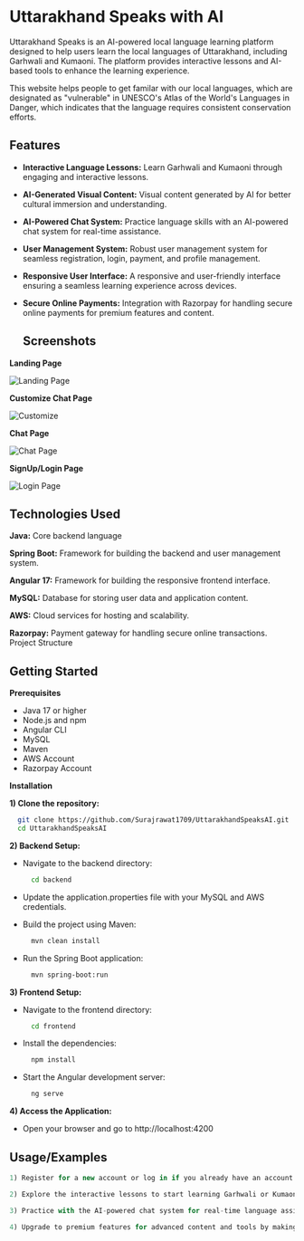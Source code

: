 
# Uttarakhand Speaks with AI

Uttarakhand Speaks is an AI-powered local language learning platform designed to help users learn the local languages of Uttarakhand, including Garhwali and Kumaoni. The platform provides interactive lessons and AI-based tools to enhance the learning experience.

This website helps people to get familar with our local languages, which are designated as "vulnerable" in UNESCO's Atlas of the World's Languages in Danger, which indicates that the language requires consistent conservation efforts.


## Features

- **Interactive Language Lessons:** Learn Garhwali and Kumaoni through engaging and interactive lessons.
- **AI-Generated Visual Content:** Visual content generated by AI for better cultural immersion and understanding.
- **AI-Powered Chat System:** Practice language skills with an AI-powered chat system for real-time assistance.
- **User Management System:** Robust user management system for seamless registration, login, payment, and profile management.
- **Responsive User Interface:** A responsive and user-friendly interface ensuring a seamless learning experience across devices.
- **Secure Online Payments:** Integration with Razorpay for handling secure online payments for premium features and content.

  ## Screenshots

**Landing Page**

![Landing Page](https://github.com/Surajrawat1709/UttarakhandSpeaksAI/assets/60563826/3cff9062-7113-4251-b13d-f50d713f0d1a )


**Customize Chat Page**

![Customize](https://github.com/Surajrawat1709/UttarakhandSpeaksAI/assets/60563826/b4245f4f-9d71-4c11-85eb-e075c91060a3)

**Chat Page**

![Chat Page](https://github.com/Surajrawat1709/UttarakhandSpeaksAI/assets/60563826/080d771d-58ef-4056-8633-865b17316997)

**SignUp/Login Page**

![Login Page](https://github.com/Surajrawat1709/UttarakhandSpeaksAI/assets/60563826/498d65e8-2404-47f4-be4c-97ecb596a827)

## Technologies Used

**Java:** Core backend language

**Spring Boot:** Framework for building the backend and user management system.

**Angular 17:** Framework for building the responsive frontend interface.

**MySQL:** Database for storing user data and application content.

**AWS:** Cloud services for hosting and scalability.

**Razorpay:** Payment gateway for handling secure online transactions.
Project Structure

## Getting Started

**Prerequisites**

- Java 17 or higher
- Node.js and npm
- Angular CLI
- MySQL
- Maven
- AWS Account
- Razorpay Account

**Installation**

**1) Clone the repository:**

```bash
  git clone https://github.com/Surajrawat1709/UttarakhandSpeaksAI.git
  cd UttarakhandSpeaksAI
```
**2) Backend Setup:**
  - Navigate to the backend directory:
    ```bash
      cd backend
    ```
  - Update the application.properties file with your MySQL and AWS credentials. 

  - Build the project using Maven:
     ```bash
       mvn clean install
    ```
   - Run the Spring Boot application:
     ```bash
       mvn spring-boot:run
      ```
**3) Frontend Setup:**
  - Navigate to the frontend directory:
    ```bash
      cd frontend
    ```
- Install the dependencies:
     ```bash
       npm install
    ```
- Start the Angular development server:
     ```bash
       ng serve
    ``` 
**4) Access the Application:**
  - Open your browser and go to http://localhost:4200
## Usage/Examples

```javascript
1) Register for a new account or log in if you already have an account.

2) Explore the interactive lessons to start learning Garhwali or Kumaoni.

3) Practice with the AI-powered chat system for real-time language assistance.

4) Upgrade to premium features for advanced content and tools by making a secure payment through Razorpay.
```


